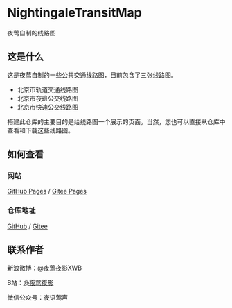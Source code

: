 # NightingaleTransitMap

夜莺自制的线路图

## 这是什么
这是夜莺自制的一些公共交通线路图，目前包含了三张线路图。
- 北京市轨道交通线路图
- 北京市夜班公交线路图
- 北京市快速公交线路图

搭建此仓库的主要目的是给线路图一个展示的页面。当然，您也可以直接从仓库中查看和下载这些线路图。

## 如何查看
### 网站
[GitHub Pages](https://yyyeying.github.io/NightingaleTransitMap/) / 
[Gitee Pages](https://yyyeying.gitee.io/nightingale-transit-map/)

### 仓库地址
[GitHub](https://github.com/yyyeying/NightingaleTransitMap) / 
[Gitee](https://gitee.com/yyyeying/nightingale-transit-map)

## 联系作者
新浪微博：[@夜莺夜影XWB](https://weibo.com/yyyeying/profile)

B站：[@夜莺夜影](https://space.bilibili.com/5379445)

微信公众号：夜语莺声